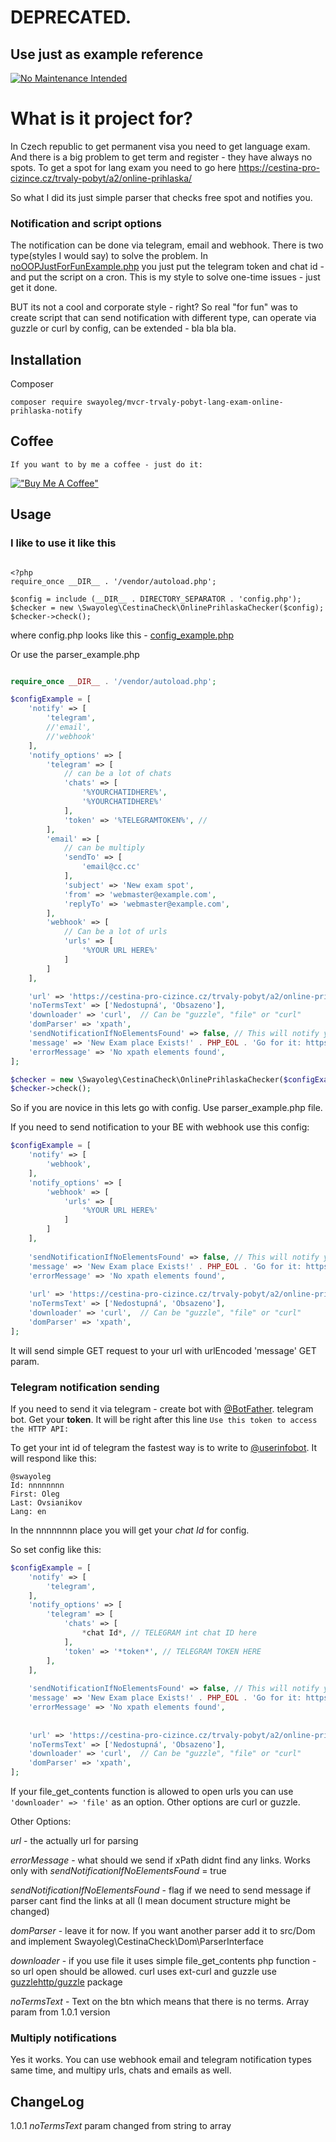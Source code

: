 # DEPRECATED. 

## Use just as example reference


[![No Maintenance Intended](http://unmaintained.tech/badge.svg)](http://unmaintained.tech/)

# What is it project for?

In Czech republic to get permanent visa you need to get language exam. 
And there is a big problem to get term and register - they have always no spots.
To get a spot for lang exam you need to go here https://cestina-pro-cizince.cz/trvaly-pobyt/a2/online-prihlaska/

So what I did its just simple parser that checks free spot and notifies you.

### Notification and script options

The notification can be done via telegram, email and webhook.
There is two type(styles I would say) to solve the problem. 
In <a href="https://github.com/swayoleg/mvcr-trvaly-pobyt-lang-exam-online-prihlaska-notify/blob/master/noOOPJustForFunExample.php">noOOPJustForFunExample.php</a> you just put the telegram token and chat id - and put the script on a cron.
This is my style to solve one-time issues - just get it done.

BUT its not a cool and corporate style - right? So real "for fun" was to create script that can send notification with different type, can operate via guzzle or curl by config, can be extended - bla bla bla.


## Installation

Composer
```
composer require swayoleg/mvcr-trvaly-pobyt-lang-exam-online-prihlaska-notify
```


## Coffee

    If you want to by me a coffee - just do it:

[!["Buy Me A Coffee"](https://www.buymeacoffee.com/assets/img/custom_images/orange_img.png)](https://www.buymeacoffee.com/swayoleg)

## Usage

### I like to use it like this

```apacheconf

<?php
require_once __DIR__ . '/vendor/autoload.php';

$config = include (__DIR__ . DIRECTORY_SEPARATOR . 'config.php');
$checker = new \Swayoleg\CestinaCheck\OnlinePrihlaskaChecker($config);
$checker->check();
```

where config.php looks like this - <a href="https://github.com/swayoleg/mvcr-trvaly-pobyt-lang-exam-online-prihlaska-notify/blob/master/config_example.php">config_example.php</a>

Or use the parser_example.php

```php

require_once __DIR__ . '/vendor/autoload.php';

$configExample = [
    'notify' => [
        'telegram',
        //'email',
        //'webhook'
    ],
    'notify_options' => [
        'telegram' => [
            // can be a lot of chats
            'chats' => [
                '%YOURCHATIDHERE%',
                '%YOURCHATIDHERE%'
            ],
            'token' => '%TELEGRAMTOKEN%', //
        ],
        'email' => [
            // can be multiply
            'sendTo' => [
                'email@cc.cc'
            ],
            'subject' => 'New exam spot',
            'from' => 'webmaster@example.com',
            'replyTo' => 'webmaster@example.com',
        ],
        'webhook' => [
            // Can be a lot of urls
            'urls' => [
                '%YOUR URL HERE%'
            ]
        ]
    ],

    'url' => 'https://cestina-pro-cizince.cz/trvaly-pobyt/a2/online-prihlaska/',
    'noTermsText' => ['Nedostupná', 'Obsazeno'],
    'downloader' => 'curl',  // Can be "guzzle", "file" or "curl"
    'domParser' => 'xpath',
    'sendNotificationIfNoElementsFound' => false, // This will notify you if there is no disabled links found - for example in case if DOM scruture is changed.
    'message' => 'New Exam place Exists!' . PHP_EOL . 'Go for it: https://cestina-pro-cizince.cz/trvaly-pobyt/a2/online-prihlaska/', // Message to send
    'errorMessage' => 'No xpath elements found',
];

$checker = new \Swayoleg\CestinaCheck\OnlinePrihlaskaChecker($configExample);
$checker->check();
```


So if you are novice in this lets go with config. Use parser_example.php file.

If you need to send notification to your BE with webhook use this config:

```php
$configExample = [
    'notify' => [
        'webhook',
    ],
    'notify_options' => [
        'webhook' => [
            'urls' => [
                '%YOUR URL HERE%'
            ]
        ]
    ],
    
    'sendNotificationIfNoElementsFound' => false, // This will notify you if there is no disabled links found - for example in case if DOM scruture is changed.
    'message' => 'New Exam place Exists!' . PHP_EOL . 'Go for it: https://cestina-pro-cizince.cz/trvaly-pobyt/a2/online-prihlaska/', // Message to send
    'errorMessage' => 'No xpath elements found',
    
    'url' => 'https://cestina-pro-cizince.cz/trvaly-pobyt/a2/online-prihlaska/',
    'noTermsText' => ['Nedostupná', 'Obsazeno'],
    'downloader' => 'curl',  // Can be "guzzle", "file" or "curl"
    'domParser' => 'xpath',
];

```
It will send simple GET request to your url with urlEncoded 'message' GET param.

### Telegram notification sending

If you need to send it via telegram - create bot with <a href="https://t.me/BotFather">@BotFather</a>. telegram bot.
Get your **token**.
It will be right after this line
``
Use this token to access the HTTP API:
``

To get your int id of telegram the fastest way is to write to <a href="https://t.me/userinfobot">@userinfobot</a>. It will respond like this:

```
@swayoleg
Id: nnnnnnnn
First: Oleg
Last: Ovsianikov
Lang: en
```

In the nnnnnnnn place you will get your *chat Id* for config.


So set config like this:

```php
$configExample = [
    'notify' => [
        'telegram',
    ],
    'notify_options' => [
        'telegram' => [
            'chats' => [
                *chat Id*, // TELEGRAM int chat ID here
            ],
            'token' => '*token*', // TELEGRAM TOKEN HERE
        ],
    ],
    
    'sendNotificationIfNoElementsFound' => false, // This will notify you if there is no disabled links found - for example in case if DOM scruture is changed.
    'message' => 'New Exam place Exists!' . PHP_EOL . 'Go for it: https://cestina-pro-cizince.cz/trvaly-pobyt/a2/online-prihlaska/', // Message to send
    'errorMessage' => 'No xpath elements found',
    
    
    'url' => 'https://cestina-pro-cizince.cz/trvaly-pobyt/a2/online-prihlaska/',
    'noTermsText' => ['Nedostupná', 'Obsazeno'],
    'downloader' => 'curl',  // Can be "guzzle", "file" or "curl"
    'domParser' => 'xpath',
];

```

If your file_get_contents function is allowed to open urls you can use
``
'downloader' => 'file'
``
as an option. Other options are curl or guzzle.


Other Options:

*url* - the actually url for parsing

*errorMessage* - what should we send if xPath didnt find any links. Works only with *sendNotificationIfNoElementsFound* = true

*sendNotificationIfNoElementsFound* - flag if we need to send message if parser cant find the links at all (I mean document structure might be changed)

*domParser* - leave it for now. If you want another parser add it to src/Dom and implement Swayoleg\CestinaCheck\Dom\ParserInterface

*downloader* - if you use file it uses simple file_get_contents php function - so url open should be allowed. curl uses ext-curl and guzzle use <a href="https://github.com/guzzle/guzzle/">guzzlehttp/guzzle</a> package

*noTermsText* - Text on the btn which means that there is no terms. Array param from 1.0.1 version

### Multiply notifications

Yes it works. You can use webhook email and telegram notification types same time, and multipy urls, chats and emails as well.


## ChangeLog

1.0.1  *noTermsText* param changed from string to array
